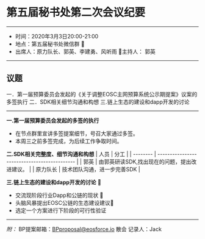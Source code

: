 ﻿第五届秘书处第二次会议纪要
=============


----------


 - 时间：2020年3月3日20:00-21:00
 - 地点：第五届秘书处微信群 
 - 出席人：原力队长、郭英、李建勇、风听雨 主持人： 郭英


----------


议题
--

一．第一届预算委员会发起的《关于调整EOSC主网预算系统公示期提案》议案的多签执行
二．SDK相关细节沟通和构想
三.链上生态的建设和dapp开发的讨论


----------


**一.第一届预算委员会发起的多签的执行**

 - 在节点群里宣讲多签提案细节，号召大家通过多签。 
 - 本周三之前多签完成，为后续工作争取时间。

**二.SDK相关完整度、细节沟通和构想**
| 人员   | 分工                                     |
| -------- | -------------------------------------------- |
| 郭英   | 由郭英研读SDK,找出现在的问题，提出改进建议。 |
| 原力队长 | 技术团队沟通，进一步完善SDK      |

**三.链上生态的建设和dapp开发的讨论**

 - 交流现阶段行业Dapp和公链的现状  
 - 头脑风暴提出EOSC公链的生态建设建议 
 - 选定一个方案进行下阶段的可行性验证


----------


*附：*
BP提案邮箱：[BPproposal@eosforce.io][1]
散会
记录人：Jack


  [1]: BPproposal@eosforce.io